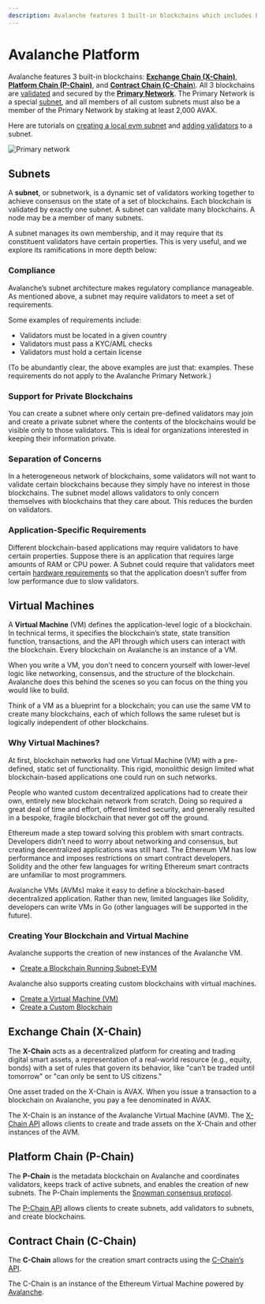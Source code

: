 ```yaml
---
description: Avalanche features 3 built-in blockchains which includes Exchange Chain (X-Chain), Platform Chain (P-Chain), and Contract Chain (C-Chain).  More info here. 
---
```


# Avalanche Platform 

Avalanche features 3 built-in blockchains: [**Exchange Chain (X-Chain)**](#exchange-chain-x-chain), [**Platform Chain (P-Chain)**](#platform-chain-p-chain), and [**Contract Chain (C-Chain**)](#contract-chain-c-chain). All 3 blockchains are [validated](http://support.avalabs.org/en/articles/4064704-what-is-a-blockchain-validator) and secured by the [**Primary Network**](http://support.avalabs.org/en/articles/4135650-what-is-the-primary-network). The Primary Network is a special [subnet](http://support.avalabs.org/en/articles/4064861-what-is-a-subnetwork-subnet), and all members of all custom subnets must also be a member of the Primary Network by staking at least 2,000 AVAX.

Here are tutorials on [creating a local evm subnet](../../subnets/create-a-local-subnet.md) and [adding validators](../../subnets/subnet-deepdive.md#adding-subnet-validators) to a subnet.

![Primary network](/img/primary-network.png)

## Subnets

A **subnet**, or subnetwork, is a dynamic set of validators working together to achieve consensus on the state of a set of blockchains. Each blockchain is validated by exactly one subnet. A subnet can validate many blockchains. A node may be a member of many subnets.

A subnet manages its own membership, and it may require that its constituent validators have certain properties. This is very useful, and we explore its ramifications in more depth below:

### Compliance

Avalanche’s subnet architecture makes regulatory compliance manageable. As mentioned above, a subnet may require validators to meet a set of requirements.

Some examples of requirements include:

* Validators must be located in a given country
* Validators must pass a KYC/AML checks
* Validators must hold a certain license

(To be abundantly clear, the above examples are just that: examples. These requirements do not apply to the Avalanche Primary Network.)

### Support for Private Blockchains

You can create a subnet where only certain pre-defined validators may join and create a private subnet where the contents of the blockchains would be visible only to those validators. This is ideal for organizations interested in keeping their information private.

### Separation of Concerns

In a heterogeneous network of blockchains, some validators will not want to validate certain blockchains because they simply have no interest in those blockchains. The subnet model allows validators to only concern themselves with blockchains that they care about. This reduces the burden on validators.

### Application-Specific Requirements

Different blockchain-based applications may require validators to have certain properties. Suppose there is an application that requires large amounts of RAM or CPU power. A Subnet could require that validators meet certain [hardware requirements](http://support.avalabs.org/en/articles/4064879-technical-requirements-for-running-a-validator-node-on-avalanche) so that the application doesn’t suffer from low performance due to slow validators.

## Virtual Machines

A **Virtual Machine** (VM) defines the application-level logic of a blockchain. In technical terms, it specifies the blockchain’s state, state transition function, transactions, and the API through which users can interact with the blockchain. Every blockchain on Avalanche is an instance of a VM.

When you write a VM, you don't need to concern yourself with lower-level logic like networking, consensus, and the structure of the blockchain. Avalanche does this behind the scenes so you can focus on the thing you would like to build.

Think of a VM as a blueprint for a blockchain; you can use the same VM to create many blockchains, each of which follows the same ruleset but is logically independent of other blockchains.

### Why Virtual Machines?

At first, blockchain networks had one Virtual Machine (VM) with a pre-defined, static set of functionality. This rigid, monolithic design limited what blockchain-based applications one could run on such networks.

People who wanted custom decentralized applications had to create their own, entirely new blockchain network from scratch. Doing so required a great deal of time and effort, offered limited security, and generally resulted in a bespoke, fragile blockchain that never got off the ground.

Ethereum made a step toward solving this problem with smart contracts. Developers didn’t need to worry about networking and consensus, but creating decentralized applications was still hard. The Ethereum VM has low performance and imposes restrictions on smart contract developers. Solidity and the other few languages for writing Ethereum smart contracts are unfamiliar to most programmers.

Avalanche VMs (AVMs) make it easy to define a blockchain-based decentralized application. Rather than new, limited languages like Solidity, developers can write VMs in Go (other languages will be supported in the future).

### Creating Your Blockchain and Virtual Machine

Avalanche supports the creation of new instances of the Avalanche VM.
* [Create a Blockchain Running Subnet-EVM](../../subnets/create-evm-blockchain.md)

Avalanche also supports creating custom blockchains with virtual machines.
* [Create a Virtual Machine (VM)](../../subnets/create-a-virtual-machine-vm.md)
* [Create a Custom Blockchain](../../subnets/create-custom-blockchain.md)

## Exchange Chain (X-Chain)

The **X-Chain** acts as a decentralized platform for creating and trading digital smart assets, a representation of a real-world resource (e.g., equity, bonds) with a set of rules that govern its behavior, like "can’t be traded until tomorrow" or "can only be sent to US citizens."

One asset traded on the X-Chain is AVAX. When you issue a transaction to a blockchain on Avalanche, you pay a fee denominated in AVAX.

The X-Chain is an instance of the Avalanche Virtual Machine (AVM). The [X-Chain API](../../apis/avalanchego/apis/x-chain.mdx) allows clients to create and trade assets on the X-Chain and other instances of the AVM. 


## Platform Chain (P-Chain)

The **P-Chain** is the metadata blockchain on Avalanche and coordinates validators, keeps track of active subnets, and enables the creation of new subnets. The P-Chain implements the [Snowman consensus protocol](../../#snowman-consensus-protocol).

The [P-Chain API](../../apis/avalanchego/apis/p-chain.md) allows clients to create subnets, add validators to subnets, and create blockchains.

## Contract Chain (C-Chain)

The **C-Chain** allows for the creation smart contracts using the [C-Chain’s API](../../apis/avalanchego/apis/c-chain.md).

The C-Chain is an instance of the Ethereum Virtual Machine powered by [Avalanche](../../).

